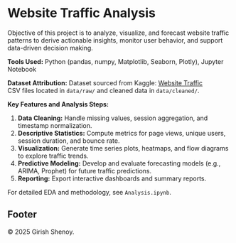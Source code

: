 # Website Traffic Analysis

Objective of this project is to analyze, visualize, and forecast website traffic patterns to derive actionable insights, monitor user behavior, and support data-driven decision making.

**Tools Used:** Python (pandas, numpy, Matplotlib, Seaborn, Plotly), Jupyter Notebook

**Dataset Attribution:**
Dataset sourced from Kaggle: [Website Traffic](https://www.kaggle.com/datasets/anthonytherrien/website-traffic)  
CSV files located in `data/raw/` and cleaned data in `data/cleaned/`.

**Key Features and Analysis Steps:**
1. **Data Cleaning:** Handle missing values, session aggregation, and timestamp normalization.
2. **Descriptive Statistics:** Compute metrics for page views, unique users, session duration, and bounce rate.
3. **Visualization:** Generate time series plots, heatmaps, and flow diagrams to explore traffic trends.
4. **Predictive Modeling:** Develop and evaluate forecasting models (e.g., ARIMA, Prophet) for future traffic predictions.
5. **Reporting:** Export interactive dashboards and summary reports.

For detailed EDA and methodology, see `Analysis.ipynb`.

## Footer

© 2025 Girish Shenoy.